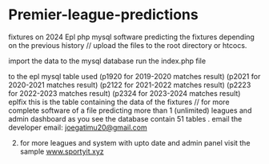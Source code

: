 # Premier-league-predictions

fixtures on 2024 Epl php mysql software predicting the fixtures depending on the previous history
//
upload the files to the root directory or htcocs.

import the data to the mysql database 
run the index.php file 

to the epl mysql table used (p1920 for 2019-2020 matches result)
(p2021 for 2020-2021 matches result)
(p2122 for 2021-2022 matches result)
(p2223 for 2022-2023 matches result)
(p2324 for 2023-2024 matches result)
eplfix this is the table containing the data of the fixtures
// for more complete software of a file predicting more than 1 (unlimited) leagues and admin dashboard as you see the database contain 51 tables .
email the developer email: joegatimu20@gmail.com

2. for more leagues and system with upto date and admin panel visit the sample
www.sportyit.xyz
